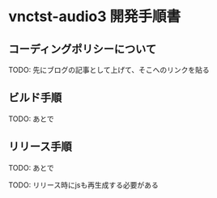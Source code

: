 # vnctst-audio3 開発手順書

## コーディングポリシーについて

TODO: 先にブログの記事として上げて、そこへのリンクを貼る


## ビルド手順

TODO: あとで


## リリース手順

TODO: あとで

TODO: リリース時にjsも再生成する必要がある


